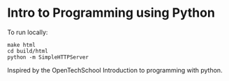 Intro to Programming using Python
=================================


To run locally:

    make html
    cd build/html
    python -m SimpleHTTPServer


Inspired by the OpenTechSchool Introduction to programming with python.
